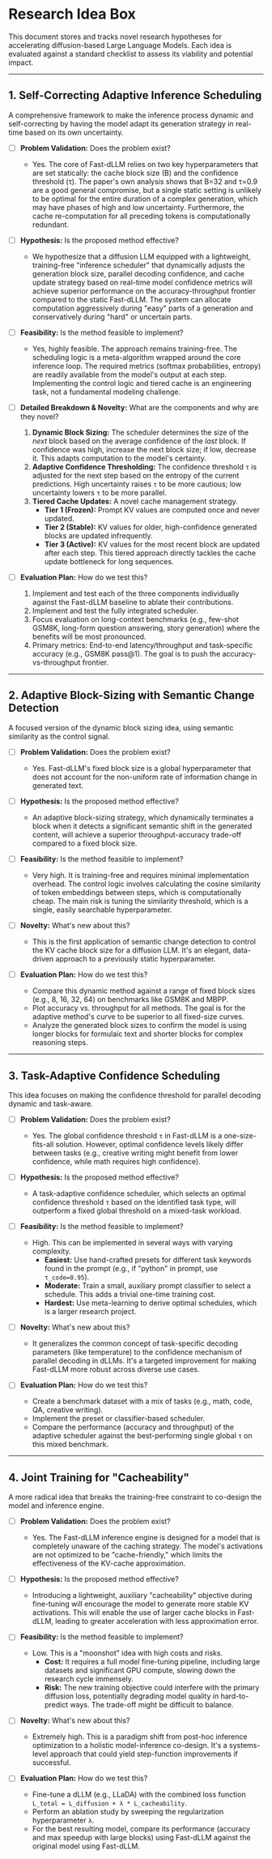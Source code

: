 # Research Idea Box

This document stores and tracks novel research hypotheses for accelerating diffusion-based Large Language Models. Each idea is evaluated against a standard checklist to assess its viability and potential impact.

---

## 1. Self-Correcting Adaptive Inference Scheduling

A comprehensive framework to make the inference process dynamic and self-correcting by having the model adapt its generation strategy in real-time based on its own uncertainty.

*   [ ] **Problem Validation:** Does the problem exist?
    *   Yes. The core of Fast-dLLM relies on two key hyperparameters that are set statically: the cache block size (B) and the confidence threshold (τ). The paper's own analysis shows that B=32 and τ=0.9 are a good general compromise, but a single static setting is unlikely to be optimal for the entire duration of a complex generation, which may have phases of high and low uncertainty. Furthermore, the cache re-computation for all preceding tokens is computationally redundant.

*   [ ] **Hypothesis:** Is the proposed method effective?
    *   We hypothesize that a diffusion LLM equipped with a lightweight, training-free "inference scheduler" that dynamically adjusts the generation block size, parallel decoding confidence, and cache update strategy based on real-time model confidence metrics will achieve superior performance on the accuracy-throughput frontier compared to the static Fast-dLLM. The system can allocate computation aggressively during "easy" parts of a generation and conservatively during "hard" or uncertain parts.

*   [ ] **Feasibility:** Is the method feasible to implement?
    *   Yes, highly feasible. The approach remains training-free. The scheduling logic is a meta-algorithm wrapped around the core inference loop. The required metrics (softmax probabilities, entropy) are readily available from the model's output at each step. Implementing the control logic and tiered cache is an engineering task, not a fundamental modeling challenge.

*   [ ] **Detailed Breakdown & Novelty:** What are the components and why are they novel?
    1.  **Dynamic Block Sizing:** The scheduler determines the size of the *next* block based on the average confidence of the *last* block. If confidence was high, increase the next block size; if low, decrease it. This adapts computation to the model's certainty.
    2.  **Adaptive Confidence Thresholding:** The confidence threshold `τ` is adjusted for the next step based on the entropy of the current predictions. High uncertainty raises `τ` to be more cautious; low uncertainty lowers `τ` to be more parallel.
    3.  **Tiered Cache Updates:** A novel cache management strategy.
        *   **Tier 1 (Frozen):** Prompt KV values are computed once and never updated.
        *   **Tier 2 (Stable):** KV values for older, high-confidence generated blocks are updated infrequently.
        *   **Tier 3 (Active):** KV values for the most recent block are updated after each step.
        This tiered approach directly tackles the cache update bottleneck for long sequences.

*   [ ] **Evaluation Plan:** How do we test this?
    1.  Implement and test each of the three components individually against the Fast-dLLM baseline to ablate their contributions.
    2.  Implement and test the fully integrated scheduler.
    3.  Focus evaluation on long-context benchmarks (e.g., few-shot GSM8K, long-form question answering, story generation) where the benefits will be most pronounced.
    4.  Primary metrics: End-to-end latency/throughput and task-specific accuracy (e.g., GSM8K pass@1). The goal is to push the accuracy-vs-throughput frontier.

---

## 2. Adaptive Block-Sizing with Semantic Change Detection

A focused version of the dynamic block sizing idea, using semantic similarity as the control signal.

*   [ ] **Problem Validation:** Does the problem exist?
    *   Yes. Fast-dLLM's fixed block size is a global hyperparameter that does not account for the non-uniform rate of information change in generated text.

*   [ ] **Hypothesis:** Is the proposed method effective?
    *   An adaptive block-sizing strategy, which dynamically terminates a block when it detects a significant semantic shift in the generated content, will achieve a superior throughput-accuracy trade-off compared to a fixed block size.

*   [ ] **Feasibility:** Is the method feasible to implement?
    *   Very high. It is training-free and requires minimal implementation overhead. The control logic involves calculating the cosine similarity of token embeddings between steps, which is computationally cheap. The main risk is tuning the similarity threshold, which is a single, easily searchable hyperparameter.

*   [ ] **Novelty:** What's new about this?
    *   This is the first application of semantic change detection to control the KV cache block size for a diffusion LLM. It's an elegant, data-driven approach to a previously static hyperparameter.

*   [ ] **Evaluation Plan:** How do we test this?
    *   Compare this dynamic method against a range of fixed block sizes (e.g., 8, 16, 32, 64) on benchmarks like GSM8K and MBPP.
    *   Plot accuracy vs. throughput for all methods. The goal is for the adaptive method's curve to be superior to all fixed-size curves.
    *   Analyze the generated block sizes to confirm the model is using longer blocks for formulaic text and shorter blocks for complex reasoning steps.

---

## 3. Task-Adaptive Confidence Scheduling

This idea focuses on making the confidence threshold for parallel decoding dynamic and task-aware.

*   [ ] **Problem Validation:** Does the problem exist?
    *   Yes. The global confidence threshold `τ` in Fast-dLLM is a one-size-fits-all solution. However, optimal confidence levels likely differ between tasks (e.g., creative writing might benefit from lower confidence, while math requires high confidence).

*   [ ] **Hypothesis:** Is the proposed method effective?
    *   A task-adaptive confidence scheduler, which selects an optimal confidence threshold `τ` based on the identified task type, will outperform a fixed global threshold on a mixed-task workload.

*   [ ] **Feasibility:** Is the method feasible to implement?
    *   High. This can be implemented in several ways with varying complexity.
        *   **Easiest:** Use hand-crafted presets for different task keywords found in the prompt (e.g., if "python" in prompt, use `τ_code=0.95`).
        *   **Moderate:** Train a small, auxiliary prompt classifier to select a schedule. This adds a trivial one-time training cost.
        *   **Hardest:** Use meta-learning to derive optimal schedules, which is a larger research project.

*   [ ] **Novelty:** What's new about this?
    *   It generalizes the common concept of task-specific decoding parameters (like temperature) to the confidence mechanism of parallel decoding in dLLMs. It's a targeted improvement for making Fast-dLLM more robust across diverse use cases.

*   [ ] **Evaluation Plan:** How do we test this?
    *   Create a benchmark dataset with a mix of tasks (e.g., math, code, QA, creative writing).
    *   Implement the preset or classifier-based scheduler.
    *   Compare the performance (accuracy and throughput) of the adaptive scheduler against the best-performing single global `τ` on this mixed benchmark.

---

## 4. Joint Training for "Cacheability"

A more radical idea that breaks the training-free constraint to co-design the model and inference engine.

*   [ ] **Problem Validation:** Does the problem exist?
    *   Yes. The Fast-dLLM inference engine is designed for a model that is completely unaware of the caching strategy. The model's activations are not optimized to be "cache-friendly," which limits the effectiveness of the KV-cache approximation.

*   [ ] **Hypothesis:** Is the proposed method effective?
    *   Introducing a lightweight, auxiliary "cacheability" objective during fine-tuning will encourage the model to generate more stable KV activations. This will enable the use of larger cache blocks in Fast-dLLM, leading to greater acceleration with less approximation error.

*   [ ] **Feasibility:** Is the method feasible to implement?
    *   Low. This is a "moonshot" idea with high costs and risks.
        *   **Cost:** It requires a full model fine-tuning pipeline, including large datasets and significant GPU compute, slowing down the research cycle immensely.
        *   **Risk:** The new training objective could interfere with the primary diffusion loss, potentially degrading model quality in hard-to-predict ways. The trade-off might be difficult to balance.

*   [ ] **Novelty:** What's new about this?
    *   Extremely high. This is a paradigm shift from post-hoc inference optimization to a holistic model-inference co-design. It's a systems-level approach that could yield step-function improvements if successful.

*   [ ] **Evaluation Plan:** How do we test this?
    *   Fine-tune a dLLM (e.g., LLaDA) with the combined loss function `L_total = L_diffusion + λ * L_cacheability`.
    *   Perform an ablation study by sweeping the regularization hyperparameter `λ`.
    *   For the best resulting model, compare its performance (accuracy and max speedup with large blocks) using Fast-dLLM against the original model using Fast-dLLM. 